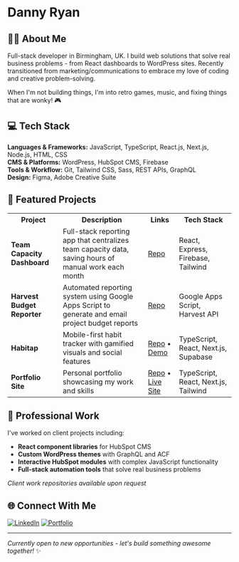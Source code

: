 # Danny Ryan
## 🧙‍♂️ About Me

Full-stack developer in Birmingham, UK. I build web solutions that solve real business problems - from React dashboards to WordPress sites. Recently transitioned from marketing/communications to embrace my love of coding and creative problem-solving.

When I'm not building things, I'm into retro games, music, and fixing things that are wonky! 🎮

## 💻 Tech Stack

**Languages & Frameworks:** JavaScript, TypeScript, React.js, Next.js, Node.js, HTML, CSS  
**CMS & Platforms:** WordPress, HubSpot CMS, Firebase  
**Tools & Workflow:** Git, Tailwind CSS, Sass, REST APIs, GraphQL  
**Design:** Figma, Adobe Creative Suite  

## 🚀 Featured Projects

<table>
  <tr>
    <th>Project</th>
    <th>Description</th>
    <th>Links</th>
    <th>Tech Stack</th>
  </tr>
  <tr>
    <td><strong>Team Capacity Dashboard</strong></td>
    <td>Full-stack reporting app that centralizes team capacity data, saving hours of manual work each month</td>
    <td><a href="https://github.com/dannykryan/team-capacity-reporting-dashboard">Repo</a></td>
    <td>React, Express, Firebase, Tailwind</td>
  </tr>
  <tr>
    <td><strong>Harvest Budget Reporter</strong></td>
    <td>Automated reporting system using Google Apps Script to generate and email project budget reports</td>
    <td><a href="https://github.com/dannykryan/harvest-budget-report">Repo</a></td>
    <td>Google Apps Script, Harvest API</td>
  </tr>
  <tr>
    <td><strong>Habitap</strong></td>
    <td>Mobile-first habit tracker with gamified visuals and social features</td>
    <td><a href="https://github.com/dannykryan/habitap">Repo</a> • <a href="https://habitap.vercel.app/">Demo</a></td>
    <td>TypeScript, React, Next.js, Supabase</td>
  </tr>
  <tr>
    <td><strong>Portfolio Site</strong></td>
    <td>Personal portfolio showcasing my work and skills</td>
    <td><a href="https://github.com/dannykryan/dannykryan.com">Repo</a> • <a href="https://www.dannykryan.com">Live Site</a></td>
    <td>TypeScript, React, Next.js, Tailwind</td>
  </tr>
</table>

## 🏢 Professional Work

I've worked on client projects including:
- **React component libraries** for HubSpot CMS
- **Custom WordPress themes** with GraphQL and ACF
- **Interactive HubSpot modules** with complex JavaScript functionality
- **Full-stack automation tools** that solve real business problems

*Client work repositories available upon request*

## 🌐 Connect With Me

[![LinkedIn](https://img.shields.io/badge/LinkedIn-%230077B5.svg?logo=linkedin&logoColor=white)](https://linkedin.com/in/dannykryan) [![Portfolio](https://img.shields.io/badge/Portfolio-000000?style=flat&logo=About.me&logoColor=white)](https://dannykryan.com)

---

*Currently open to new opportunities - let's build something awesome together!* ✨
